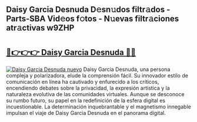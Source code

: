 ## Daisy Garcia Desnuda D𝚎sn𝚞dos filtr𝚊dos - Parts-SBA Vid𝚎os f𝚘tos - N𝚞evas filtr𝚊ciones atr𝚊ctivas w9ZHP

# <h2><a href="http://mbdlde.tromn.icu/?c=Daisy+Garcia+Desnuda">🔗👉👉👉 Daisy Garcia Desnuda 🔗🔗</a></h2>

[![Daisy Garcia Desnuda nuevo](https://i.imgur.com/pEAQMta.gif)](http://mbdlde.tromn.icu/?c=Daisy+Garcia+Desnuda)
Daisy Garcia Desnuda, una persona compleja y polarizadora, elude la comprensión fácil. Su innovador estilo de comunicación en línea ha cautivado y enfurecido a los críticos, encendiendo debates sobre la privacidad, la expresión artística y la naturaleza evolutiva de las comunidades virtuales. Aunque se desconoce su rumbo futuro, su papel en la redefinición de la esfera digital es incuestionable. La determinación inquebrantable y el magnetismo innegable impulsan el viaje de Daisy Garcia Desnuda en el panorama digital.
